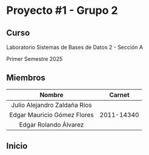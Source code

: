# Proyecto #1 - Grupo 2

## Curso

Laboratorio Sistemas de Bases de Datos 2 - Sección A

Primer Semestre 2025

## Miembros

| Nombre | Carnet |
|:------:|:------:|
| Julio Alejandro Zaldaña Ríos | |
| Edgar Mauricio Gómez Flores | 2011-14340 |
| Edgar Rolando Álvarez | |

## Inicio